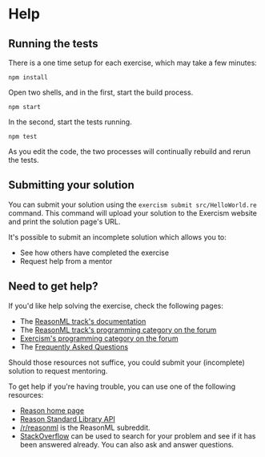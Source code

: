 # Help

## Running the tests

There is a one time setup for each exercise, which may take a few minutes:

```
npm install
```

Open two shells, and in the first, start the build process.

```
npm start
```

In the second, start the tests running.

```
npm test
```

As you edit the code, the two processes will continually rebuild and rerun the tests.

## Submitting your solution

You can submit your solution using the `exercism submit src/HelloWorld.re` command.
This command will upload your solution to the Exercism website and print the solution page's URL.

It's possible to submit an incomplete solution which allows you to:

- See how others have completed the exercise
- Request help from a mentor

## Need to get help?

If you'd like help solving the exercise, check the following pages:

- The [ReasonML track's documentation](https://exercism.org/docs/tracks/reasonml)
- The [ReasonML track's programming category on the forum](https://forum.exercism.org/c/programming/reasonml)
- [Exercism's programming category on the forum](https://forum.exercism.org/c/programming/5)
- The [Frequently Asked Questions](https://exercism.org/docs/using/faqs)

Should those resources not suffice, you could submit your (incomplete) solution to request mentoring.

To get help if you're having trouble, you can use one of the following resources:

- [Reason home page](https://reasonml.github.io/)
- [Reason Standard Library API](https://reasonml.github.io/api/index.html)
- [/r/reasonml](https://www.reddit.com/r/reasonml) is the ReasonML subreddit.
- [StackOverflow](http://stackoverflow.com/questions/tagged/reasonml) can be used to search for your problem and see if it has been answered already. You can also ask and answer questions.
